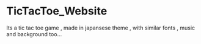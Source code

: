 # TicTacToe_Website
Its a tic tac toe game , made in japansese theme , with similar fonts , music and background too...
